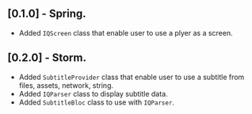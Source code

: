 ## [0.1.0] - Spring.

* Added `IQScreen` class that enable user to use a plyer as a screen.

## [0.2.0] - Storm.

* Added `SubtitleProvider` class that enable user to use a subtitle from files, assets, network, string.
* Added `IQParser` class to display subtitle data.
* Added `SubtitleBloc` class to use with `IQParser`.
